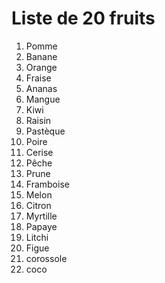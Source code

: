 # Liste de 20 fruits

1. Pomme  
2. Banane  
3. Orange  
4. Fraise  
5. Ananas  
6. Mangue  
7. Kiwi  
8. Raisin  
9. Pastèque  
10. Poire  
11. Cerise  
12. Pêche  
13. Prune  
14. Framboise  
15. Melon  
16. Citron  
17. Myrtille  
18. Papaye  
19. Litchi  
20. Figue
21. corossole
22. coco
